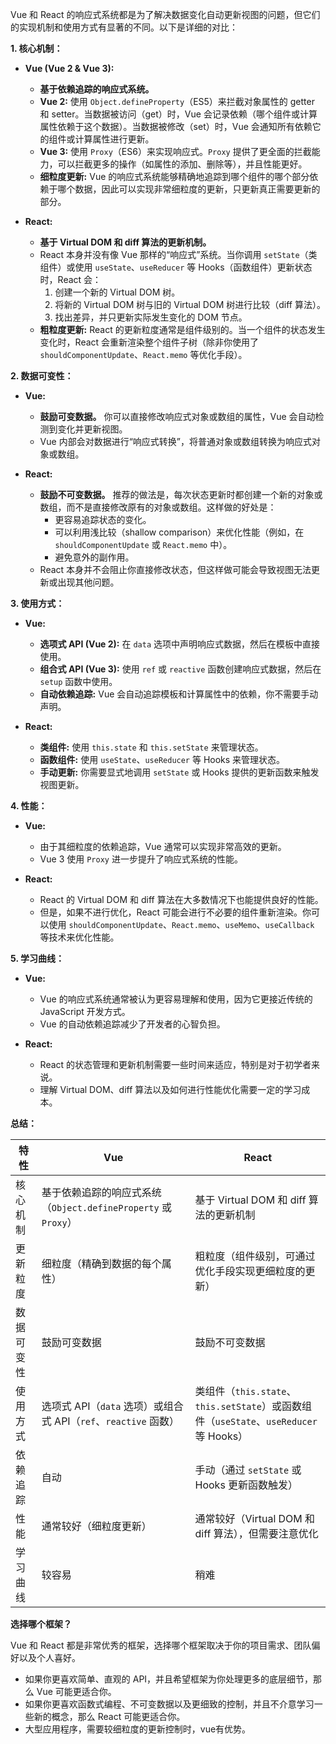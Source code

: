 Vue 和 React 的响应式系统都是为了解决数据变化自动更新视图的问题，但它们的实现机制和使用方式有显著的不同。以下是详细的对比：

**1. 核心机制：**

*   **Vue (Vue 2 & Vue 3):**
    *   **基于依赖追踪的响应式系统。**
    *   **Vue 2:** 使用 `Object.defineProperty`（ES5）来拦截对象属性的 getter 和 setter。当数据被访问（get）时，Vue 会记录依赖（哪个组件或计算属性依赖于这个数据）。当数据被修改（set）时，Vue 会通知所有依赖它的组件或计算属性进行更新。
    *   **Vue 3:** 使用 `Proxy`（ES6）来实现响应式。`Proxy` 提供了更全面的拦截能力，可以拦截更多的操作（如属性的添加、删除等），并且性能更好。
    *   **细粒度更新:** Vue 的响应式系统能够精确地追踪到哪个组件的哪个部分依赖于哪个数据，因此可以实现非常细粒度的更新，只更新真正需要更新的部分。

*   **React:**
    *   **基于 Virtual DOM 和 diff 算法的更新机制。**
    *   React 本身并没有像 Vue 那样的“响应式”系统。当你调用 `setState`（类组件）或使用 `useState`、`useReducer` 等 Hooks（函数组件）更新状态时，React 会：
        1.  创建一个新的 Virtual DOM 树。
        2.  将新的 Virtual DOM 树与旧的 Virtual DOM 树进行比较（diff 算法）。
        3.  找出差异，并只更新实际发生变化的 DOM 节点。
    *   **粗粒度更新:** React 的更新粒度通常是组件级别的。当一个组件的状态发生变化时，React 会重新渲染整个组件子树（除非你使用了 `shouldComponentUpdate`、`React.memo` 等优化手段）。

**2. 数据可变性：**

*   **Vue:**
    *   **鼓励可变数据。** 你可以直接修改响应式对象或数组的属性，Vue 会自动检测到变化并更新视图。
    *   Vue 内部会对数据进行“响应式转换”，将普通对象或数组转换为响应式对象或数组。

*   **React:**
    *   **鼓励不可变数据。** 推荐的做法是，每次状态更新时都创建一个新的对象或数组，而不是直接修改原有的对象或数组。这样做的好处是：
        *   更容易追踪状态的变化。
        *   可以利用浅比较（shallow comparison）来优化性能（例如，在 `shouldComponentUpdate` 或 `React.memo` 中）。
        *   避免意外的副作用。
    *   React 本身并不会阻止你直接修改状态，但这样做可能会导致视图无法更新或出现其他问题。

**3. 使用方式：**

*   **Vue:**
    *   **选项式 API (Vue 2):** 在 `data` 选项中声明响应式数据，然后在模板中直接使用。
    *   **组合式 API (Vue 3):** 使用 `ref` 或 `reactive` 函数创建响应式数据，然后在 `setup` 函数中使用。
    *   **自动依赖追踪:** Vue 会自动追踪模板和计算属性中的依赖，你不需要手动声明。

*   **React:**
    *   **类组件:** 使用 `this.state` 和 `this.setState` 来管理状态。
    *   **函数组件:** 使用 `useState`、`useReducer` 等 Hooks 来管理状态。
    *   **手动更新:** 你需要显式地调用 `setState` 或 Hooks 提供的更新函数来触发视图更新。

**4. 性能：**

*   **Vue:**
    *   由于其细粒度的依赖追踪，Vue 通常可以实现非常高效的更新。
    *   Vue 3 使用 `Proxy` 进一步提升了响应式系统的性能。

*   **React:**
    *   React 的 Virtual DOM 和 diff 算法在大多数情况下也能提供良好的性能。
    *   但是，如果不进行优化，React 可能会进行不必要的组件重新渲染。你可以使用 `shouldComponentUpdate`、`React.memo`、`useMemo`、`useCallback` 等技术来优化性能。

**5. 学习曲线：**

*   **Vue:**
    *   Vue 的响应式系统通常被认为更容易理解和使用，因为它更接近传统的 JavaScript 开发方式。
    *   Vue 的自动依赖追踪减少了开发者的心智负担。

*   **React:**
    *   React 的状态管理和更新机制需要一些时间来适应，特别是对于初学者来说。
    *   理解 Virtual DOM、diff 算法以及如何进行性能优化需要一定的学习成本。

**总结：**

| 特性       | Vue                                                                                                                                                                                                                                                                                                                         | React                                                                                                                                                                                                                             |
| ---------- | ---------------------------------------------------------------------------------------------------------------------------------------------------------------------------------------------------------------------------------------------------------------------------------------------------------------------------- | ---------------------------------------------------------------------------------------------------------------------------------------------------------------------------------------------------------------------------------- |
| 核心机制   | 基于依赖追踪的响应式系统（`Object.defineProperty` 或 `Proxy`）                                                                                                                                                                                                                                                                     | 基于 Virtual DOM 和 diff 算法的更新机制                                                                                                                                                                                            |
| 更新粒度   | 细粒度（精确到数据的每个属性）                                                                                                                                                                                                                                                                                               | 粗粒度（组件级别，可通过优化手段实现更细粒度的更新）                                                                                                                                                                                    |
| 数据可变性 | 鼓励可变数据                                                                                                                                                                                                                                                                                                                     | 鼓励不可变数据                                                                                                                                                                                                                        |
| 使用方式   | 选项式 API（`data` 选项）或组合式 API（`ref`、`reactive` 函数）                                                                                                                                                                                                                                                                 | 类组件（`this.state`、`this.setState`）或函数组件（`useState`、`useReducer` 等 Hooks）                                                                                                                                               |
| 依赖追踪   | 自动                                                                                                                                                                                                                                                                                                                           | 手动（通过 `setState` 或 Hooks 更新函数触发）                                                                                                                                                                                       |
| 性能       | 通常较好（细粒度更新）                                                                                                                                                                                                                                                                                                       | 通常较好（Virtual DOM 和 diff 算法），但需要注意优化                                                                                                                                                                                   |
| 学习曲线   | 较容易                                                                                                                                                                                                                                                                                                                           | 稍难                                                                                                                                                                                                                               |

**选择哪个框架？**

Vue 和 React 都是非常优秀的框架，选择哪个框架取决于你的项目需求、团队偏好以及个人喜好。

*   如果你更喜欢简单、直观的 API，并且希望框架为你处理更多的底层细节，那么 Vue 可能更适合你。
*   如果你更喜欢函数式编程、不可变数据以及更细致的控制，并且不介意学习一些新的概念，那么 React 可能更适合你。
*   大型应用程序，需要较细粒度的更新控制时，vue有优势。
